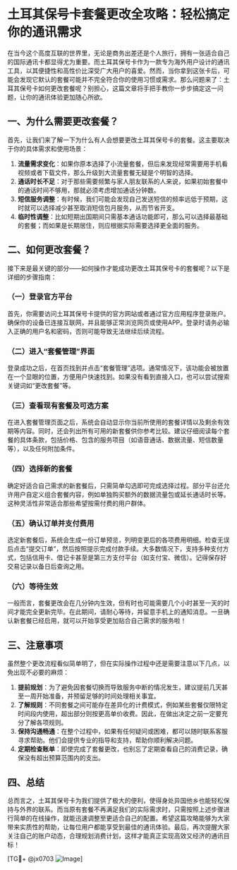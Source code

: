 # 土耳其保号卡套餐更改全攻略：轻松搞定你的通讯需求

在当今这个高度互联的世界里，无论是商务出差还是个人旅行，拥有一张适合自己的国际通讯卡都显得尤为重要。而土耳其保号卡作为一款专为海外用户设计的通讯工具，以其便捷性和高性价比深受广大用户的喜爱。然而，当你拿到这张卡后，可能会发现它默认的套餐可能并不完全符合你的使用习惯或需求。那么问题来了：土耳其保号卡如何更改套餐呢？别担心，这篇文章将手把手教你一步步搞定这一问题，让你的通讯体验更加随心所欲。

## 一、为什么需要更改套餐？

首先，让我们来了解一下为什么有人会想要更改土耳其保号卡的套餐。这主要取决于你的具体需求和使用场景：

1. **流量需求变化**：如果你原本选择了小流量套餐，但后来发现经常需要用手机看视频或者下载文件，那么升级到大流量套餐无疑是个明智的选择。
2. **通话时长不足**：对于那些需要频繁与家人朋友联系的人来说，如果初始套餐中的通话时间不够用，那就必须考虑增加通话分钟数。
3. **短信服务调整**：有时候，我们可能会发现自己发送短信的频率远低于预期，这时就可以选择减少甚至取消短信包月服务，从而节省开支。
4. **临时性调整**：比如短期出国期间只需基本通话功能即可，那么可以选择最基础的套餐；而如果是长期居住，则应根据实际需要选择更全面的服务。

## 二、如何更改套餐？

接下来是最关键的部分——如何操作才能成功更改土耳其保号卡的套餐呢？以下是详细的步骤指南：

### （一）登录官方平台

首先，你需要访问土耳其保号卡提供的官方网站或者通过官方应用程序登录账户。确保你的设备已连接互联网，并且能够正常浏览网页或使用APP。登录时请务必输入正确的用户名和密码，否则可能导致无法继续后续流程。

### （二）进入“套餐管理”界面

登录成功之后，在首页找到并点击“套餐管理”选项。通常情况下，该功能会被放置在一个显眼的位置，方便用户快速找到。如果没有看到直接入口，也可以尝试搜索关键词如“更改套餐”等。

### （三）查看现有套餐及可选方案

在进入套餐管理页面之后，系统会自动显示你当前所使用的套餐详情以及剩余有效期等内容。同时，还会列出所有可用的新套餐供你参考比较。建议仔细阅读每个套餐的具体条款，包括价格、包含的服务项目（如语音通话、数据流量、短信数量等），以及任何附加条件。

### （四）选择新的套餐

确定好适合自己需求的新套餐后，只需简单勾选即可完成选择过程。部分平台还允许用户自定义组合套餐内容，例如单独购买额外的数据流量包或延长通话时长等。这种灵活性非常适合那些希望按需付费的用户群体。

### （五）确认订单并支付费用

选定新套餐后，系统会生成一份订单预览，列明变更后的各项费用明细。检查无误后点击“提交订单”，然后按照提示完成付款手续。大多数情况下，支持多种支付方式，包括信用卡、借记卡甚至是第三方支付平台（如支付宝、微信）。记得保存好交易记录以备日后查询之用。

### （六）等待生效

一般而言，套餐更改会在几分钟内生效，但有时也可能需要几个小时甚至一天的时间才能完全更新完毕。在此期间，请耐心等待，并留意手机上的通知消息。一旦确认新套餐已经启用，就可以开始享受更加贴合自己需求的服务啦！

## 三、注意事项

虽然整个更改流程看似简单明了，但在实际操作过程中还是需要注意以下几点，以免出现不必要的麻烦：

1. **提前规划**：为了避免因套餐切换而导致服务中断的情况发生，建议提前几天甚至一周开始准备，并预留足够的时间处理相关事宜。
2. **了解规则**：不同套餐之间可能存在差异化的计费模式，例如某些套餐仅限特定时间段内使用，超出部分则按更高单价收费。因此，在做出决定之前一定要充分了解各项规则。
3. **保持沟通畅通**：在整个过程中，如果有任何疑问或困难，都可以随时联系客服寻求帮助。他们会提供专业的指导和支持，帮助你顺利解决问题。
4. **定期检查账单**：即使完成了套餐更改，也别忘了定期查看自己的消费记录，确保没有超出预算范围内的支出。

## 四、总结

总而言之，土耳其保号卡为我们提供了极大的便利，使得身处异国他乡也能轻松保持与外界的联系。而当原有套餐不再满足我们的实际需求时，只需按照上述步骤进行简单的在线操作，就能迅速调整至更适合自己的配置。希望这篇攻略能够为大家带来实质性的帮助，让每位用户都能享受到最佳的通讯体验。最后，再次提醒大家关注自己的账户动态，合理规划消费计划，这样才能真正实现高效又经济的通讯目标！

[TG💪+ @jx0703 ![Image](https://github.com/user-attachments/assets/dbca1d08-cadb-493c-b0ec-ad6f7a83f270)]